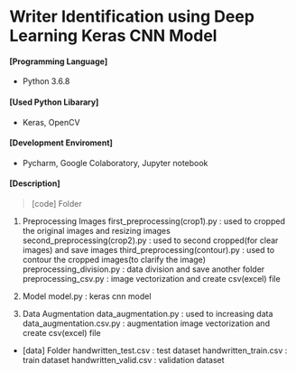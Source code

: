 # Writer Identification using Deep Learning Keras CNN Model


#### [Programming Language]
- Python 3.6.8

#### [Used Python Libarary]
- Keras, OpenCV

#### [Development Enviroment]
- Pycharm, Google Colaboratory, Jupyter notebook


#### [Description]
> [code] Folder
1.  Preprocessing Images 
first_preprocessing(crop1).py : used to cropped the original images and resizing images
second_preprocessing(crop2).py : used to second cropped(for clear images) and save images 
third_preprocessing(contour).py : used to contour the cropped images(to clarify the image)
preprocessing_division.py : data division and save another folder
preprocessing_csv.py : image vectorization and create csv(excel) file

2. Model
model.py : keras cnn model 

3. Data Augmentation
data_augmentation.py : used to increasing data
data_augmentation.csv.py : augmentation image vectorization and create csv(excel) file


- [data] Folder
handwritten_test.csv : test dataset
handwritten_train.csv : train dataset
handwritten_valid.csv : validation dataset
